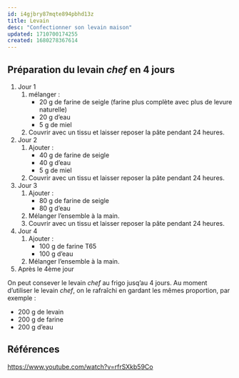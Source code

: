 ```yaml
---
id: i4gjbry87mqte894pbhd13z
title: Levain
desc: "Confectionner son levain maison"
updated: 1710700174255
created: 1680278367614
---
```


## Préparation du levain _chef_ en 4 jours

1. Jour 1
   1. mélanger :
      - 20 g de farine de seigle (farine plus complète avec plus de levure naturelle)
      - 20 g d’eau
      - 5 g de miel
   2. Couvrir avec un tissu et laisser reposer la pâte pendant 24 heures.
2. Jour 2
   1. Ajouter :
      - 40 g de farine de seigle
      - 40 g d’eau
      - 5 g de miel
   2. Couvrir avec un tissu et laisser reposer la pâte pendant 24 heures.
3. Jour 3
   1. Ajouter :
      - 80 g de farine de seigle
      - 80 g d’eau
   2. Mélanger l’ensemble à la main.
   3. Couvrir avec un tissu et laisser reposer la pâte pendant 24 heures.
4. Jour 4
   1. Ajouter :
      - 100 g de farine T65
      - 100 g d’eau
   2. Mélanger l’ensemble à la main.
5. Après le 4ème jour

On peut consever le levain _chef_ au frigo jusq’au 4 jours. Au moment d’utiliser le levain _chef_, on le rafraîchi en gardant les mêmes proportion, par exemple :

- 200 g de levain
- 200 g de farine
- 200 g d’eau

## Références

https://www.youtube.com/watch?v=rfrSXkb59Co
